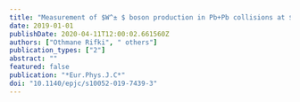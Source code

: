 ```yaml
---
title: "Measurement of $W^± $ boson production in Pb+Pb collisions at $sqrts_mathrmNN = 5.02~ text Tetext V$ with the ATLAS detector"
date: 2019-01-01
publishDate: 2020-04-11T12:00:02.661560Z
authors: ["Othmane Rifki", " others"]
publication_types: ["2"]
abstract: ""
featured: false
publication: "*Eur.Phys.J.C*"
doi: "10.1140/epjc/s10052-019-7439-3"
---
```



